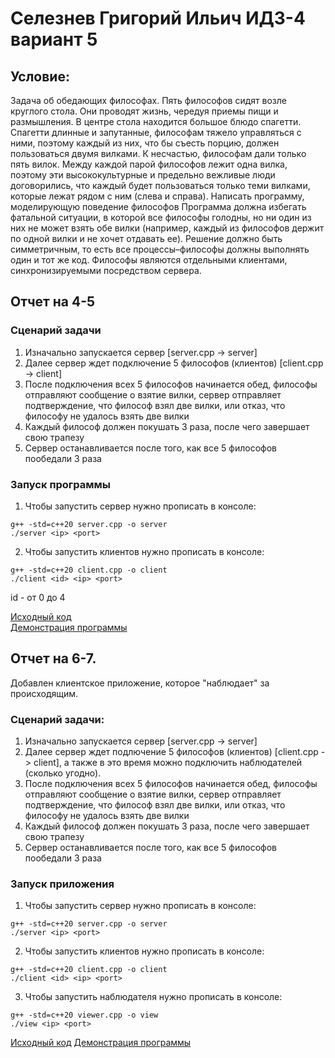 # Селезнев Григорий Ильич ИДЗ-4 вариант 5
## Условие:
Задача об обедающих философах. Пять философов сидят возле круглого стола. Они проводят жизнь, чередуя приемы пищи и
размышления. В центре стола находится большое блюдо спагетти. Спагетти длинные и запутанные, философам тяжело управляться с ними, поэтому каждый из них, что бы съесть порцию, должен пользоваться двумя вилками. К несчастью, философам дали только пять вилок. Между каждой парой философов лежит одна вилка, поэтому эти высококультурные и предельно вежливые люди договорились, что каждый будет пользоваться только теми вилками, которые лежат рядом с ним (слева и справа). Написать программу, моделирующую поведение философов Программа должна избегать фатальной ситуации, в которой все философы голодны, но ни один из них не может взять обе вилки (например, каждый из философов держит по одной вилки и не хочет отдавать ее). Решение должно быть симметричным, то есть все процессы–философы должны выполнять один и тот же код. Философы являются отдельными клиентами, синхронизируемыми посредством сервера.

## Отчет на 4-5

### Сценарий задачи
1. Изначально запускается сервер [server.cpp -> server]
2. Далее сервер ждет подключение 5 философов (клиентов) [client.cpp -> client]
3. После подключения всех 5 философов начинается обед, философы отправляют сообщение о взятие вилки, сервер отправляет подтверждение, что философ взял две вилки, или отказ, что философу не удалось взять две вилки
4. Каждый философ должен покушать 3 раза, после чего завершает свою трапезу
5. Сервер останавливается после того, как все 5 философов пообедали 3 раза

### Запуск программы
1. Чтобы запустить сервер нужно прописать в консоле:
```
g++ -std=c++20 server.cpp -o server
./server <ip> <port>
```
2. Чтобы запустить клиентов нужно прописать в консоле:
```
g++ -std=c++20 client.cpp -o client
./client <id> <ip> <port>
```
id - от 0 до 4

[Исходный код](https://github.com/Grisha1232/IDZ-4/tree/main/4-5)  
[Демонстрация программы](https://github.com/Grisha1232/IDZ-4/blob/main/4-5/tests.md)


## Отчет на 6-7.
Добавлен клиентское приложение, которое "наблюдает" за происходящим. 


### Сценарий задачи:
1. Изначально запускается сервер [server.cpp -> server]
2. Далее сервер ждет подлючение 5 философов (клиентов) [client.cpp -> client], а также в это время можно подключить наблюдателей (сколько угодно).
3. После подключения всех 5 философов начинается обед, философы отправляют сообщение о взятие вилки, сервер отправляет подтверждение, что философ взял две вилки, или отказ, что философу не удалось взять две вилки
4. Каждый философ должен покушать 3 раза, после чего завершает свою трапезу
5. Сервер останавливается после того, как все 5 философов пообедали 3 раза
  
### Запуск приложения
1. Чтобы запустить сервер нужно прописать в консоле:
```
g++ -std=c++20 server.cpp -o server
./server <ip> <port>
```
2. Чтобы запустить клиентов нужно прописать в консоле:
```
g++ -std=c++20 client.cpp -o client
./client <id> <ip> <port>
```
3. Чтобы запустить наблюдателя нужно прописать в консоле:
```
g++ -std=c++20 viewer.cpp -o view
./view <ip> <port>
```

[Исходный код](https://github.com/Grisha1232/IDZ-4/tree/main/6-8)
[Демонстрация программы](https://github.com/Grisha1232/IDZ-4/blob/main/6-8/tests.md)


  
  
  
  
  
  
